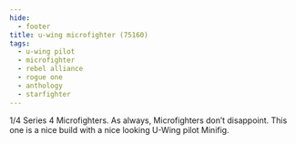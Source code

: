 ```yaml
---
hide:
  - footer
title: u-wing microfighter (75160)
tags:
  - u-wing pilot
  - microfighter
  - rebel alliance
  - rogue one
  - anthology
  - starfighter
---
```


1/4 Series 4 Microfighters. As always, Microfighters don’t disappoint. This one is a nice build with a nice looking U-Wing pilot Minifig.

